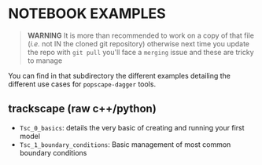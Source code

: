 # NOTEBOOK EXAMPLES

> **WARNING** It is more than recommended to work on a copy of that file (_i.e._ not IN the cloned git repository) otherwise next time you update the repo with `git pull` you'll face a `merging` issue and these are tricky to manage

You can find in that subdirectory the different examples detailing the different use cases for `popscape-dagger` tools.

## trackscape (raw c++/python)

- `Tsc_0_basics`: details the very basic of creating and running your first model
- `Tsc_1_boundary_conditions`: Basic management of most common boundary conditions